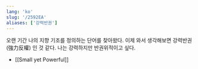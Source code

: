 ```yaml
---
lang: 'ko'
slug: '/2592EA'
aliases: ['강력반권']
---
```


오랜 기간 나의 지향 기조를 정의하는 단어를 찾아왔다.
이제 와서 생각해보면 강력반권 (強力反權) 인 것 같다.
나는 강력하지만 반권위적이고 싶다.

- [[Small yet Powerful]]
